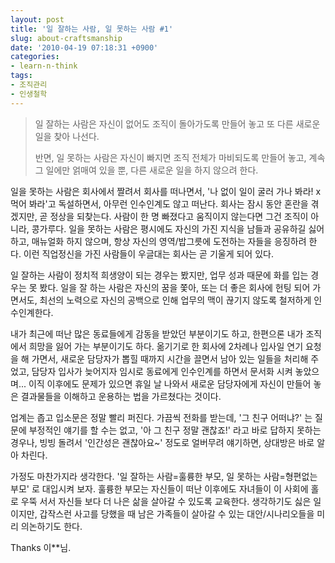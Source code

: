 ```yaml
---
layout: post
title: '일 잘하는 사람, 일 못하는 사람 #1'
slug: about-craftsmanship
date: '2010-04-19 07:18:31 +0900'
categories:
- learn-n-think
tags:
- 조직관리
- 인생철학
---
```


> 일 잘하는 사람은 자신이 없어도 조직이 돌아가도록 만들어 놓고 또 다른 새로운 일을 찾아 나선다. 
> 
> 반면, 일 못하는 사람은 자신이 빠지면 조직 전체가 마비되도록 만들어 놓고, 계속 그 일에만 얽매여 있을 뿐, 다른 새로운 일을 하지 않으려 한다.

일을 못하는 사람은 회사에서 짤려서 회사를 떠나면서, '나 없이 일이 굴러 가나 봐라! x 먹어 봐라'고 독설하면서, 아무런 인수인계도 않고 떠난다. 회사는 잠시 동안 혼란을 겪겠지만, 곧 정상을 되찾는다. 사람이 한 명 빠졌다고 움직이지 않는다면 그건 조직이 아니라, 콩가루다. 일을 못하는 사람은 평시에도 자신의 가진 지식을 남들과 공유하길 싫어하고, 매뉴얼화 하지 않으며, 항상 자신의 영역/밥그릇에 도전하는 자들을 응징하려 한다. 이런 직업정신을 가진 사람들이 우글대는 회사는 곧 기울게 되어 있다.

일 잘하는 사람이 정치적 희생양이 되는 경우는 봤지만, 업무 성과 때문에 화를 입는 경우는 못 봤다. 일을 잘 하는 사람은 자신의 꿈을 쫓아, 또는 더 좋은 회사에 헌팅 되어 가면서도, 최선의 노력으로 자신의 공백으로 인해 업무의 맥이 끊기지 않도록 철저하게 인수인계한다. 

내가 최근에 떠난 많은 동료들에게 감동을 받았던 부분이기도 하고, 한편으론 내가 조직에서 희망을 잃어 가는 부분이기도 하다. 옮기기로 한 회사에 2차례나 입사일 연기 요청을 해 가면서, 새로운 담당자가 뽑힐 때까지 시간을 끌면서 남아 있는 일들을 처리해 주었고, 담당자 입사가 늦어지자 임시로 동료에게 인수인계를 하면서 문서화 시켜 놓았으며... 이직 이후에도 문제가 있으면 휴일 날 나와서 새로운 담당자에게 자신이 만들어 놓은 결과물들을 이해하고 운용하는 법을 가르쳤다는 것이다.

업계는 좁고 입소문은 정말 빨리 퍼진다. 가끔씩 전화를 받는데, '그 친구 어떠냐?' 는 질문에 부정적인 얘기를 할 수는 없고, '아 그 친구 정말 괜찮죠!' 라고 바로 답하지 못하는 경우나, 빙빙 돌려서 '인간성은 괜찮아요~' 정도로 얼버무려 얘기하면, 상대방은 바로 알아 차린다.

가정도 마찬가지라 생각한다. '일 잘하는 사람=훌륭한 부모, 일 못하는 사람=형편없는 부모' 로 대입시켜 보자. 훌륭한 부모는 자신들이 떠난 이후에도 자녀들이 이 사회에 홀로 우뚝 서서 자신들 보다 더 나은 삶을 살아갈 수 있도록 교육한다. 생각하기도 싫은 일이지만, 갑작스런 사고를 당했을 때 남은 가족들이 살아갈 수 있는 대안/시나리오들을 미리 의논하기도 한다.

Thanks 이\*\*님.
